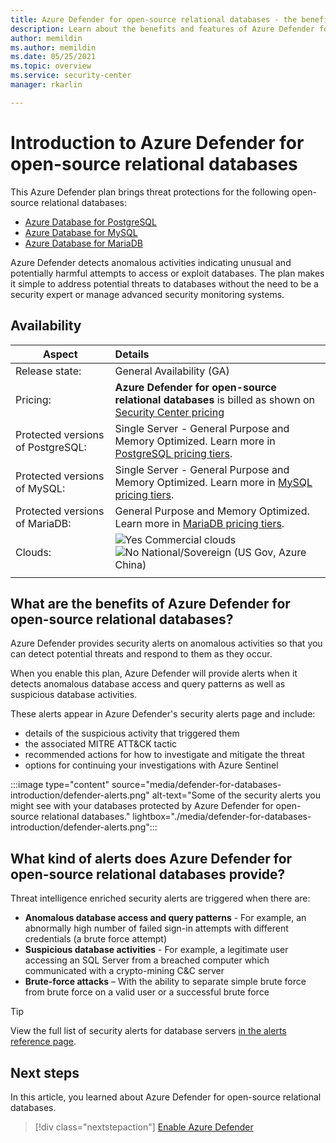 ```yaml
---
title: Azure Defender for open-source relational databases - the benefits and features
description: Learn about the benefits and features of Azure Defender for open-source relational databases such as PostgreSQL, MySQL, and MariaDB
author: memildin
ms.author: memildin
ms.date: 05/25/2021
ms.topic: overview
ms.service: security-center
manager: rkarlin

---
```


# Introduction to Azure Defender for open-source relational databases

This Azure Defender plan brings threat protections for the following open-source relational databases:

- [Azure Database for PostgreSQL](../postgresql/index.yml)
- [Azure Database for MySQL](../mysql/index.yml)
- [Azure Database for MariaDB](../mariadb/index.yml)

Azure Defender detects anomalous activities indicating unusual and potentially harmful attempts to access or exploit databases. The plan makes it simple to address potential threats to databases without the need to be a security expert or manage advanced security monitoring systems.

## Availability

| Aspect                             | Details                                                                                                                                    |
|------------------------------------|:-------------------------------------------------------------------------------------------------------------------------------------------|
| Release state:                     | General Availability (GA)                                                     |
| Pricing:                           | **Azure Defender for open-source relational databases** is billed as shown on [Security Center pricing](https://azure.microsoft.com/pricing/details/security-center/)   |
| Protected versions of PostgreSQL:  | Single Server - General Purpose and Memory Optimized. Learn more in [PostgreSQL pricing tiers](../postgresql/concepts-pricing-tiers.md).   |
| Protected versions of MySQL:       | Single Server - General Purpose and Memory Optimized. Learn more in [MySQL pricing tiers](../mysql/concepts-pricing-tiers.md).                        |
| Protected versions of MariaDB:     | General Purpose and Memory Optimized. Learn more in [MariaDB pricing tiers](../mariadb/concepts-pricing-tiers.md).                      |
| Clouds:                            | ![Yes](./media/icons/yes-icon.png) Commercial clouds<br>![No](./media/icons/no-icon.png) National/Sovereign (US Gov, Azure China) |
|                                    |                                                                                                                                            |

## What are the benefits of Azure Defender for open-source relational databases?

Azure Defender provides security alerts on anomalous activities so that you can detect potential threats and respond to them as they occur.

When you enable this plan, Azure Defender will provide alerts when it detects anomalous database access and query patterns as well as suspicious database activities.

These alerts appear in Azure Defender's security alerts page and include:

- details of the suspicious activity that triggered them
- the associated MITRE ATT&CK tactic
- recommended actions for how to investigate and mitigate the threat
- options for continuing your investigations with Azure Sentinel

:::image type="content" source="media/defender-for-databases-introduction/defender-alerts.png" alt-text="Some of the security alerts you might see with your databases protected by Azure Defender for open-source relational databases." lightbox="./media/defender-for-databases-introduction/defender-alerts.png":::

## What kind of alerts does Azure Defender for open-source relational databases provide?

Threat intelligence enriched security alerts are triggered when there are:

- **Anomalous database access and query patterns** - For example, an abnormally high number of failed sign-in attempts with different credentials (a brute force attempt)
- **Suspicious database activities** - For example, a legitimate user accessing an SQL Server from a breached computer which communicated with a crypto-mining C&C server
- **Brute-force attacks** – With the ability to separate simple brute force from brute force on a valid user or a successful brute force

> [!TIP]
> View the full list of security alerts for database servers [in the alerts reference page](alerts-reference.md#alerts-osrdb).



## Next steps

In this article, you learned about Azure Defender for open-source relational databases.

> [!div class="nextstepaction"]
> [Enable Azure Defender](enable-azure-defender.md)

